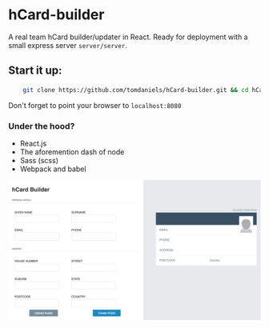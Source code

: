 # hCard-builder

A real team hCard builder/updater in React.
Ready for deployment with a small express server `server/server`.

## Start it up: 
```bash
    git clone https://github.com/tomdaniels/hCard-builder.git && cd hCard-builder && yarn install && yarn watch
```

Don't forget to point your browser to `localhost:8080`


### Under the hood?

- React.js 
- The aforemention dash of node
- Sass (scss)
- Webpack and babel

![Screenshot](./docs/screenshot.png)